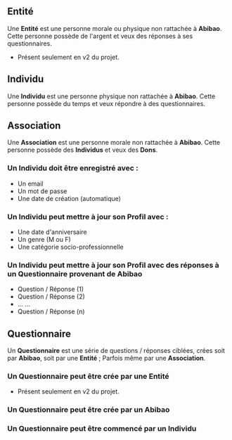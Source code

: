 ## Entité
Une __Entité__ est une personne morale ou physique non rattachée à __Abibao__.
Cette personne possède de l'argent et veux des réponses à ses questionnaires.

- Présent seulement en v2 du projet.

## Individu
Une __Individu__ est une personne physique non rattachée à __Abibao__.
Cette personne possède du temps et veux répondre à des questionnaires.

## Association
Une __Association__ est une personne morale non rattachée à __Abibao__.
Cette personne possède des __Individus__ et veux des __Dons__.

### Un Individu doit être enregistré avec :
- Un email
- Un mot de passe
- Une date de création (automatique)

### Un Individu peut mettre à jour son Profil avec :

- Une date d'anniversaire
- Un genre (M ou F)
- Une catégorie socio-professionnelle

### Un Individu peut mettre à jour son Profil avec des réponses à un Questionnaire provenant de Abibao

- Question / Réponse (1)
- Question / Réponse (2)
- ... ...
- Question / Réponse (n)

## Questionnaire

Un __Questionnaire__ est une série de questions / réponses ciblées, crées soit par __Abibao__, soit par une __Entité__ ; Parfois même par une __Association__.

### Un Questionnaire peut être crée par une Entité

- Présent seulement en v2 du projet.

### Un Questionnaire peut être crée par un Abibao

### Un Questionnaire peut être commencé par un Individu
